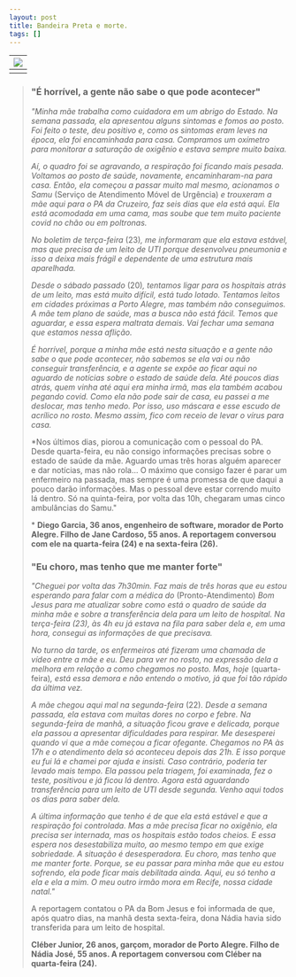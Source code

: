 ```yaml
---
layout: post
title: Bandeira Preta e morte.
tags: []
---
```


| ![](https://i.imgur.com/DQoXdcc.png) |
| :----------------------------------: |
|                                      |

> ### "É horrível, a gente não sabe o que pode acontecer"
>
> *"Minha mãe trabalha como cuidadora em um abrigo do Estado. Na semana passada,  ela apresentou alguns sintomas e fomos ao posto. Foi feito o teste, deu  positivo e, como os sintomas eram leves na época, ela foi encaminhada  para casa. Compramos um oxímetro para monitorar a saturação de oxigênio e estava sempre muito baixa.*  
>
> *Aí, o quadro foi se agravando, a respiração foi ficando mais pesada.  Voltamos ao posto de saúde, novamente, encaminharam-na para casa. Então, ela começou a passar muito mal mesmo, acionamos o Samu* (Serviço de Atendimento Móvel de Urgência) *e trouxeram a mãe aqui para o PA da Cruzeiro, faz seis dias que ela  está aqui. Ela está acomodada em uma cama, mas soube que tem muito  paciente covid no chão ou em poltronas.*  
>
> *No boletim de terça-feira* (23)*, me informaram que ela estava estável, mas que precisa de um leito de  UTI porque desenvolveu pneumonia e isso a deixa mais frágil e dependente de uma estrutura mais aparelhada.*  
>
> *Desde o sábado passado* (20)*, tentamos ligar para os hospitais atrás de um leito, mas está muito  difícil, está tudo lotado. Tentamos leitos em cidades próximas a Porto  Alegre, mas também não conseguimos. A mãe tem plano de saúde, mas a  busca não está fácil. Temos que aguardar, e essa espera maltrata demais. Vai fechar uma semana que estamos nessa aflição.*  
>
> *É horrível, porque a minha mãe está nesta situação e a gente não sabe o  que pode acontecer, não sabemos se ela vai ou não conseguir  transferência, e a agente se expõe ao ficar aqui no aguardo de notícias  sobre o estado de saúde dela. Até poucos dias atrás, quem vinha até aqui era minha irmã, mas ela também acabou pegando covid. Como ela não pode  sair de casa, eu passei a me deslocar, mas tenho medo. Por isso, uso  máscara e esse escudo de acrílico no rosto. Mesmo assim, fico com receio de levar o vírus para casa.* 
>
> *Nos últimos dias, piorou a  comunicação com o pessoal do PA. Desde quarta-feira, eu não consigo  informações precisas sobre o estado de saúde da mãe. Aguardo umas três  horas alguém aparecer e dar notícias, mas não rola... O máximo que  consigo fazer é parar um enfermeiro na passada, mas sempre é uma  promessa de que daqui a pouco darão informações. Mas o pessoal deve  estar correndo muito lá dentro. Só na quinta-feira, por volta das 10h,  chegaram umas cinco ambulâncias do Samu."
>
> \* **Diego Garcia, 36 anos, engenheiro de software, morador de  Porto Alegre. Filho de Jane Cardoso, 55 anos. A reportagem conversou com ele na quarta-feira (24) e na sexta-feira (26).**
>
> ### "Eu choro, mas tenho que me manter forte"
>
> *"Cheguei por volta das 7h30min. Faz mais de três horas que eu estou esperando para falar com a médica do* (Pronto-Atendimento) *Bom Jesus para me atualizar sobre como está o quadro de saúde da minha  mãe e sobre a transferência dela para um leito de hospital. Na  terça-feira (23), às 4h eu já estava na fila para saber dela e, em uma  hora, consegui as informações de que precisava.* 
>
> *No turno da tarde, os enfermeiros até fizeram uma chamada de vídeo entre a mãe e eu. Deu para ver no rosto, na expressão dela a melhora em relação a como chegamos no posto. Mas, hoje* (quarta-feira)*, está essa demora e não entendo o motivo, já que foi tão rápido da última vez.*  
>
> *A mãe chegou aqui mal na segunda-feira* (22)*. Desde a semana passada, ela estava com muitas dores no corpo e febre.  Na segunda-feira de manhã, a situação ficou grave e delicada, porque ela passou a apresentar dificuldades para respirar. Me desesperei quando vi que a mãe começou a ficar ofegante. Chegamos no PA às 17h e o  atendimento dela só aconteceu depois das 21h. E isso porque eu fui lá e  chamei por ajuda e insisti. Caso contrário, poderia ter levado mais  tempo.* *Ela passou pela triagem, foi  examinada, fez o teste, positivou e já ficou lá dentro. Agora está  aguardando transferência para um leito de UTI desde segunda. Venho aqui  todos os dias para saber dela.*  
>
> *A última informação que tenho é de que ela está estável e que a  respiração foi controlada. Mas a mãe precisa ficar no oxigênio, ela  precisa ser internada, mas os hospitais estão todos cheios. E essa  espera nos desestabiliza muito, ao mesmo tempo em que exige sobriedade. A situação é desesperadora. Eu choro, mas tenho que me manter forte.  Porque, se eu passar para minha mãe que eu estou sofrendo, ela pode  ficar mais debilitada ainda. Aqui, eu só tenho a ela e ela a mim. O meu  outro irmão mora em Recife, nossa cidade natal."* 
>
> A reportagem contatou o PA da Bom Jesus e foi informada de que, após  quatro dias, na manhã desta sexta-feira, dona Nádia havia sido  transferida para um leito de hospital.
>
>  **Cléber Junior, 26 anos, garçom, morador de Porto Alegre. Filho  de Nádia José, 55 anos. A reportagem conversou com Cléber na  quarta-feira (24).**
